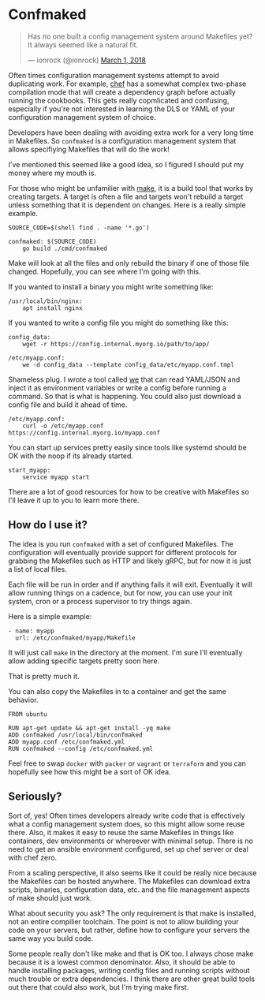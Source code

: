 # Confmaked

<blockquote class="twitter-tweet" data-lang="en"><p lang="en"
dir="ltr">Has no one built a config management system around Makefiles
yet? It always seemed like a natural fit.</p>&mdash; ionrock
(@ionrock) <a
href="https://twitter.com/ionrock/status/969082259499372544?ref_src=twsrc%5Etfw">March
1, 2018</a></blockquote>

Often times configuration management systems attempt to avoid
duplicating work. For example, [chef](https://chef.io) has a somewhat
complex two-phase compilation mode that will create a dependency graph
before actually running the cookbooks. This gets really copmlicated
and confusing, especially if you're not interested in learning the DLS
or YAML of your configuration management system of choice.

Developers have been dealing with avoiding extra work for a very long
time in Makefiles. So `confmaked` is a configuration management system
that allows specifiying Makefiles that will do the work!

I've mentioned this seemed like a good idea, so I figured I should put
my money where my mouth is.

For those who might be unfamilier with
[make](https://www.gnu.org/software/make/), it is a build tool that
works by creating targets. A target is often a file and targets won't
rebuild a target unless something that it is dependent on
changes. Here is a really simple example.


```
SOURCE_CODE=$(shell find . -name '*.go')

confmaked: $(SOURCE_CODE)
	go build ./cmd/confmaked
```

Make will look at all the files and only rebuild the binary if one of
those file changed. Hopefully, you can see where I'm going with this.

If you wanted to install a binary you might write something like:

```
/usr/local/bin/nginx:
	apt install nginx
```

If you wanted to write a config file you might do something like this:

```
config_data:
	wget -r https://config.internal.myorg.io/path/to/app/

/etc/myapp.conf:
	we -d config_data --template config_data/etc/myapp.conf.tmpl
```

Shameless plug. I wrote a tool called
[we](https://github.com/ionrock/we) that can read YAML/JSON and inject
it as environment variables or write a config before running a
command. So that is what is happening. You could also just download a
config file and build it ahead of time.

```
/etc/myapp.conf:
	curl -o /etc/myapp.conf https://config.internal.myorg.io/myapp.conf
```

You can start up services pretty easily since tools like systemd
should be OK with the noop if its already started.

```
start_myapp:
	service myapp start
```

There are a lot of good resources for how to be creative with
Makefiles so I'll leave it up to you to learn more there.

## How do I use it?

The idea is you run `confmaked` with a set of configured
Makefiles. The configuration will eventually provide support for
different protocols for grabbing the Makefiles such as HTTP and likely
gRPC, but for now it is just a list of local files.

Each file will be run in order and if anything fails it will
exit. Eventually it will allow running things on a cadence, but for
now, you can use your init system, cron or a process supervisor to try
things again.

Here is a simple example:

```
- name: myapp
  url: /etc/confmaked/myapp/Makefile
```

It will just call `make` in the directory at the moment. I'm sure I'll
eventually allow adding specific targets pretty soon here.

That is pretty much it.

You can also copy the Makefiles in to a container and get the same
behavior.

```
FROM ubuntu

RUN apt-get update && apt-get install -yq make
ADD confmaked /usr/local/bin/confmaked
ADD myapp.conf /etc/confmaked.yml
RUN confmaked --config /etc/confmaked.yml
```

Feel free to swap `docker` with `packer` or `vagrant` or `terraform`
and you can hopefully see how this might be a sort of OK idea.

## Seriously?

Sort of, yes! Often times developers already write code that is
effectively what a config management system does, so this might allow
some reuse there. Also, it makes it easy to reuse the same Makefiles
in things like containers, dev environments or whereever with minimal
setup. There is no need to get an ansible environment configured, set
up chef server or deal with chef zero.

From a scaling perspective, it also seems like it could be really nice
because the Makefiles can be hosted anywhere. The Makefiles can
download extra scripts, binaries, configuration data, etc. and the
file management aspects of make should just work.

What about security you ask? The only requirement is that make is
installed, not an entire compilier toolchain. The point is not to
allow building your code on your servers, but rather, define how to
configure your servers the same way you build code.

Some people really don't like make and that is OK too. I always chose
make because it is a lowest common denominator. Also, it should be
able to handle installing packages, writing config files and running
scripts without much trouble or extra dependencies. I think there are
other great build tools out there that could also work, but I'm trying
make first.
